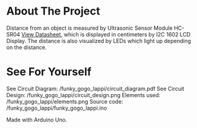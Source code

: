 # About The Project
Distance from an object is measured by Ultrasonic Sensor Module HC-SR04 <a href="https://cdn.sparkfun.com/datasheets/Sensors/Proximity/HCSR04.pdf">View Datasheet</a>, which is displayed in centimeters by I2C 1602 LCD Display. The distance is also visualized by LEDs which light up depending on the distance.

# See For Yourself
See Circuit Diagram: /funky_gogo_lappi/circuit_diagram.pdf
See Circuit Design: /funky_gogo_lappi/circuit_design.png
Elements used: /funky_gogo_lappi/elements.png
Source code: /funky_gogo_lappi/funky_gogo_lappi.ino

Made with Arduino Uno.
